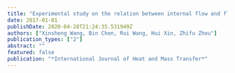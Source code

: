 ```yaml
---
title: "Experimental study on the relation between internal flow and flashing spray characteristics of R134a using straight tube nozzles"
date: 2017-01-01
publishDate: 2020-04-28T21:24:35.531949Z
authors: ["Xinsheng Wang, Bin Chen, Rui Wang, Hui Xin, Zhifu Zhou"]
publication_types: ["2"]
abstract: ""
featured: false
publication: "*International Journal of Heat and Mass Transfer*"
---
```


